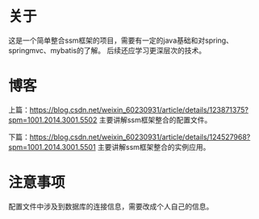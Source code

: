 # 关于
这是一个简单整合ssm框架的项目，需要有一定的java基础和对spring、springmvc、mybatis的了解。
后续还应学习更深层次的技术。

# 博客
上篇：https://blog.csdn.net/weixin_60230931/article/details/123871375?spm=1001.2014.3001.5502
主要讲解ssm框架整合的配置文件。

下篇：https://blog.csdn.net/weixin_60230931/article/details/124527968?spm=1001.2014.3001.5501
主要讲解ssm框架整合的实例应用。

# 注意事项
配置文件中涉及到数据库的连接信息，需要改成个人自己的信息。
